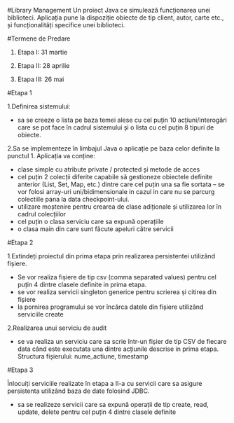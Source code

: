 #Library Management
Un proiect Java ce simulează funcționarea unei biblioteci. Aplicația pune la dispoziție obiecte de tip client, autor, carte etc., și funcționalități specifice unei biblioteci.

#Termene de Predare
1. Etapa I: 31 martie
   
2. Etapa II: 28 aprilie 
   
3. Etapa III: 26 mai

#Etapa 1

1.Definirea sistemului:

- sa se creeze o lista pe baza temei alese cu cel puțin 10 acțiuni/interogări care se pot face în cadrul sistemului și o lista cu cel puțin 8 tipuri de obiecte.

2.Sa se implementeze în limbajul Java o aplicație pe baza celor definite la punctul 1. Aplicația va conține:
- clase simple cu atribute private / protected și metode de acces
- cel puțin 2 colecții diferite capabile să gestioneze obiectele definite anterior (List, Set, Map, etc.) dintre care cel puțin una sa fie sortata – se vor folosi array-uri uni/bidimensionale in cazul in care nu se parcurg colectiile pana la data checkpoint-ului.
- utilizare moștenire pentru crearea de clase adiționale și utilizarea lor în cadrul colecțiilor
- cel puțin o clasa serviciu care sa expună operațiile
- o clasa main din care sunt făcute apeluri către servicii

#Etapa 2

1.Extindeți proiectul din prima etapa prin realizarea persistentei utilizând fișiere.
- Se vor realiza fișiere de tip csv (comma separated values) pentru cel puțin 4 dintre clasele definite in prima etapa.
- se vor realiza servicii singleton generice pentru scrierea și citirea din fișiere
- la pornirea programului se vor încărca datele din fișiere utilizând serviciile create

2.Realizarea unui serviciu de audit
- se va realiza un serviciu care sa scrie într-un fișier de tip CSV de fiecare data când este executata una dintre acțiunile descrise in prima etapa. Structura fișierului: nume_actiune, timestamp

#Etapa 3

Înlocuiți serviciile realizate în etapa a II-a cu servicii care sa asigure persistenta utilizând baza de date folosind JDBC.

- sa se realizeze servicii care sa expună operații de tip create, read, update, delete pentru cel puțin 4 dintre clasele definite